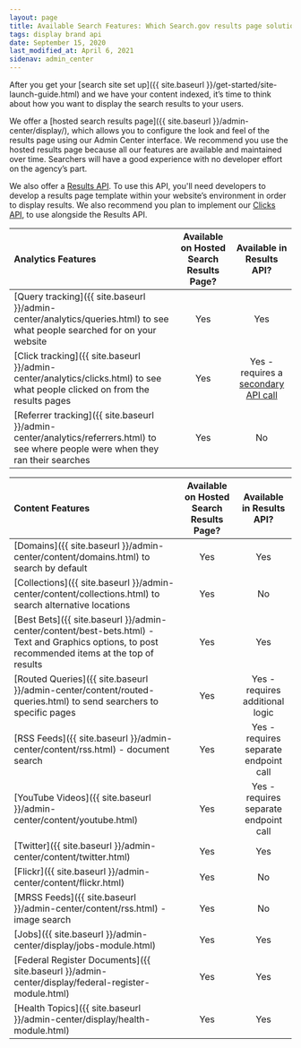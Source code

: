 ```yaml
---
layout: page
title: Available Search Features: Which Search.gov results page solution is right for you?
tags: display brand api
date: September 15, 2020
last_modified_at: April 6, 2021
sidenav: admin_center
---
```


After you get your [search site set up]({{ site.baseurl }}/get-started/site-launch-guide.html) and we have your content indexed, it’s time to think about how you want to display the search results to your users.
 
We offer a [hosted search results page]({{ site.baseurl }}/admin-center/display/), which allows you to configure the look and feel of the results page using our Admin Center interface. We recommend you use the hosted results page because all our features are available and maintained over time. Searchers will have a good experience with no developer effort on the agency’s part.
 
We also offer a [Results API](https://open.gsa.gov/api/searchgov-results/). To use this API, you'll need developers to develop a results page template within your website’s environment in order to display results. We also recommend you plan to implement our [Clicks API](https://open.gsa.gov/api/searchgov-clicks/), to use alongside the Results API.

| Analytics Features | Available on Hosted Search Results Page? | Available in Results API? |
| :-- | :--: | :--: |
| [Query tracking]({{ site.baseurl }}/admin-center/analytics/queries.html) to see what people searched for on your website | Yes | Yes |
| [Click tracking]({{ site.baseurl }}/admin-center/analytics/clicks.html) to see what people clicked on from the results pages | Yes | Yes - requires a [secondary API call](https://open.gsa.gov/api/searchgov-clicks/) |
| [Referrer tracking]({{ site.baseurl }}/admin-center/analytics/referrers.html) to see where people were when they ran their searches | Yes | No |

| Content Features | Available on Hosted Search Results Page? | Available in Results API? |
| :-- | :--: | :--: |
| [Domains]({{ site.baseurl }}/admin-center/content/domains.html) to search by default | Yes | Yes |
| [Collections]({{ site.baseurl }}/admin-center/content/collections.html) to search alternative locations | Yes | No |
| [Best Bets]({{ site.baseurl }}/admin-center/content/best-bets.html) - Text and Graphics options, to post recommended items at the top of results | Yes | Yes |
| [Routed Queries]({{ site.baseurl }}/admin-center/content/routed-queries.html) to send searchers to specific pages | Yes | Yes - requires additional logic |
| [RSS Feeds]({{ site.baseurl }}/admin-center/content/rss.html) - document search | Yes | Yes - requires separate endpoint call |
| [YouTube Videos]({{ site.baseurl }}/admin-center/content/youtube.html) | Yes | Yes - requires separate endpoint call |
| [Twitter]({{ site.baseurl }}/admin-center/content/twitter.html) | Yes | Yes |
| [Flickr]({{ site.baseurl }}/admin-center/content/flickr.html) | Yes | No |
| [MRSS Feeds]({{ site.baseurl }}/admin-center/content/rss.html) - image search | Yes | No |
| [Jobs]({{ site.baseurl }}/admin-center/display/jobs-module.html) | Yes | Yes |
| [Federal Register Documents]({{ site.baseurl }}/admin-center/display/federal-register-module.html) | Yes | Yes |
| [Health Topics]({{ site.baseurl }}/admin-center/display/health-module.html) | Yes | Yes |